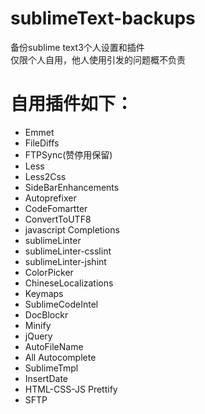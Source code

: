 # sublimeText-backups
备份sublime text3个人设置和插件  
仅限个人自用，他人使用引发的问题概不负责
# 自用插件如下：
+ Emmet
+ FileDiffs
+ FTPSync(赞停用保留)
+ Less
+ Less2Css
+ SideBarEnhancements
+ Autoprefixer
+ CodeFomartter
+ ConvertToUTF8
+ javascript Completions
+ sublimeLinter
+ sublimeLinter-csslint
+ sublimeLinter-jshint
+ ColorPicker
+ ChineseLocalizations
+ Keymaps
+ SublimeCodeIntel
+ DocBlockr
+ Minify
+ jQuery
+ AutoFileName
+ All Autocomplete
+ SublimeTmpl
+ InsertDate
+ HTML-CSS-JS Prettify
+ SFTP